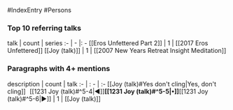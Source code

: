 #IndexEntry #Persons

### Top 10 referring talks
talk | count | series
:- | - |: -
[[Eros Unfettered Part 2]] | 1 | [[2017 Eros Unfettered]]
[[Joy (talk)]] | 1 | [[2007 New Years Retreat Insight Meditation]]

### Paragraphs with 4+ mentions
description | count | talk
:- | : - | :-
[[Joy (talk)#Yes don't cling\|Yes, don't cling]] &nbsp;&nbsp;[[1231 Joy (talk)#^5-4\|◀]]**[[1231 Joy (talk)#^5-5\|•]]**[[1231 Joy (talk)#^5-6\|▶]] | 1 | [[Joy (talk)]]

